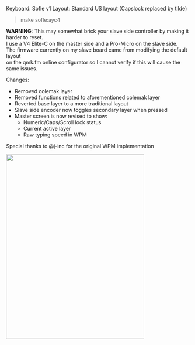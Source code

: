 Keyboard: Sofle v1
Layout: Standard US layout (Capslock replaced by tilde)

> make sofle:ayc4

**WARNING:**
This may somewhat brick your slave side controller by making it harder to reset.  
I use a V4 Elite-C on the master side and a Pro-Micro on the slave side.  
The firmware currently on my slave board came from modifying the default layout  
on the qmk.fm online configurator so I cannot verify if this will cause the same issues.

Changes:
* Removed colemak layer
* Removed functions related to aforementioned colemak layer
* Reverted base layer to a more traditional layout
* Slave side encoder now toggles secondary layer when pressed
* Master screen is now revised to show:
  - Numeric/Caps/Scroll lock status
  - Current active layer
  - Raw typing speed in WPM

 Special thanks to @j-inc for the original WPM implementation

<img src="https://cdn.discordapp.com/attachments/242588884138065920/750738226108563526/IMG_8354.jpg" width="378" height="504">
